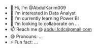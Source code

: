- 👋 Hi, I’m @AbdulKarim009
- 👀 I’m interested in Data Analyst 
- 🌱 I’m currently learning Power BI
- 💞️ I’m looking to collaborate on ...
- 📫 Reach me @ abdul.lcdc@gmail.com
- 😄 Pronouns: ...
- ⚡ Fun fact: ...

<!---
AbdulKarim009/AbdulKarim009 is a ✨ special ✨ repository because its `README.md` (this file) appears on your GitHub profile.
You can click the Preview link to take a look at your changes.
--->
